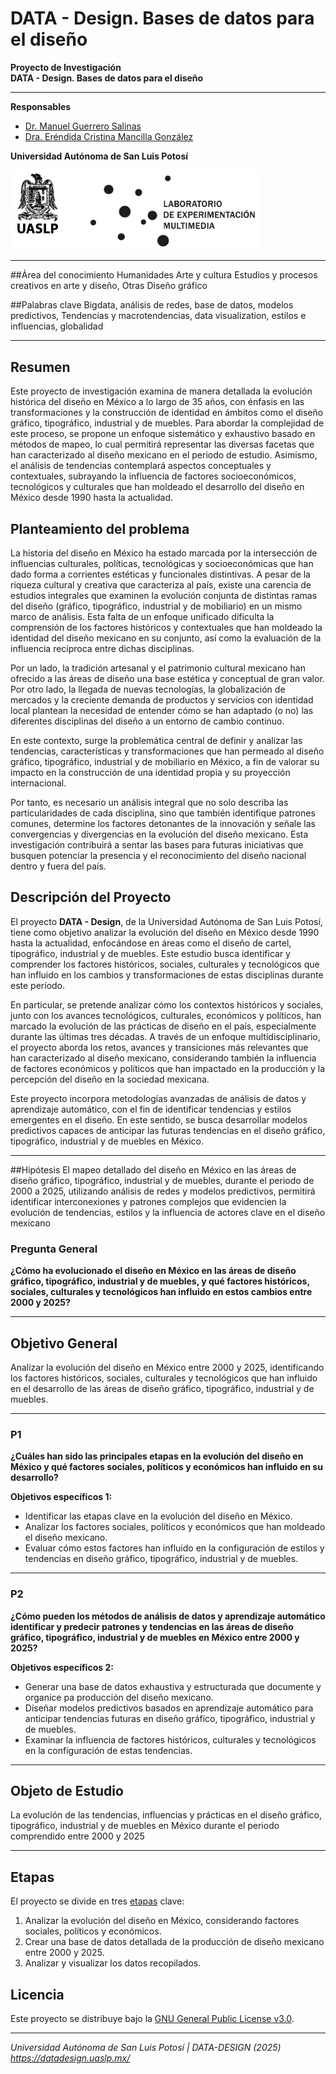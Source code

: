 # DATA - Design. Bases de datos para el diseño

**Proyecto de Investigación**  
**DATA - Design. Bases de datos para el diseño**

---

**Responsables**

- [Dr. Manuel Guerrero Salinas](https://investigadores.uaslp.mx/InvestigadorProfile/EC8AAA%3D%3D)
- [Dra. Eréndida Cristina Mancilla González](https://investigadores.uaslp.mx/InvestigadorProfile/JC8AAA%3D%3D)


**Universidad Autónoma de San Luis Potosí**

<img src="/includes/logos.png" alt="" width="400">


---
##Área del conocimiento
Humanidades	Arte y cultura	Estudios y procesos creativos en arte y diseño,	Otras	Diseño gráfico

##Palabras clave
Bigdata, análisis de redes, base de datos, modelos predictivos, Tendencias y macrotendencias, data visualization, estilos e influencias, globalidad

---
## Resumen

Este proyecto de investigación examina de manera detallada la evolución histórica del diseño en México a lo largo de 35 años, con énfasis en las transformaciones y la construcción de identidad en ámbitos como el diseño gráfico, tipográfico, industrial y de muebles. Para abordar la complejidad de este proceso, se propone un enfoque sistemático y exhaustivo basado en métodos de mapeo, lo cual permitirá representar las diversas facetas que han caracterizado al diseño mexicano en el periodo de estudio. Asimismo, el análisis de tendencias contemplará aspectos conceptuales y contextuales, subrayando la influencia de factores socioeconómicos, tecnológicos y culturales que han moldeado el desarrollo del diseño en México desde 1990 hasta la actualidad.

## Planteamiento del problema

La historia del diseño en México ha estado marcada por la intersección de influencias culturales, políticas, tecnológicas y socioeconómicas que han dado forma a corrientes estéticas y funcionales distintivas. A pesar de la riqueza cultural y creativa que caracteriza al país, existe una carencia de estudios integrales que examinen la evolución conjunta de distintas ramas del diseño (gráfico, tipográfico, industrial y de mobiliario) en un mismo marco de análisis. Esta falta de un enfoque unificado dificulta la comprensión de los factores históricos y contextuales que han moldeado la identidad del diseño mexicano en su conjunto, así como la evaluación de la influencia recíproca entre dichas disciplinas.

Por un lado, la tradición artesanal y el patrimonio cultural mexicano han ofrecido a las áreas de diseño una base estética y conceptual de gran valor. Por otro lado, la llegada de nuevas tecnologías, la globalización de mercados y la creciente demanda de productos y servicios con identidad local plantean la necesidad de entender cómo se han adaptado (o no) las diferentes disciplinas del diseño a un entorno de cambio continuo.

En este contexto, surge la problemática central de definir y analizar las tendencias, características y transformaciones que han permeado al diseño gráfico, tipográfico, industrial y de mobiliario en México, a fin de valorar su impacto en la construcción de una identidad propia y su proyección internacional.

Por tanto, es necesario un análisis integral que no solo describa las particularidades de cada disciplina, sino que también identifique patrones comunes, determine los factores detonantes de la innovación y señale las convergencias y divergencias en la evolución del diseño mexicano. Esta investigación contribuirá a sentar las bases para futuras iniciativas que busquen potenciar la presencia y el reconocimiento del diseño nacional dentro y fuera del país.


## Descripción del Proyecto

El proyecto **DATA - Design**, de la Universidad Autónoma de San Luis Potosí, tiene como objetivo analizar la evolución del diseño en México desde 1990 hasta la actualidad, enfocándose en áreas como el diseño de cartel, tipográfico, industrial y de muebles. Este estudio busca identificar y comprender los factores históricos, sociales, culturales y tecnológicos que han influido en los cambios y transformaciones de estas disciplinas durante este período.

En particular, se pretende analizar cómo los contextos históricos y sociales, junto con los avances tecnológicos, culturales, económicos y políticos, han marcado la evolución de las prácticas de diseño en el país, especialmente durante las últimas tres décadas. A través de un enfoque multidisciplinario, el proyecto aborda los retos, avances y transiciones más relevantes que han caracterizado al diseño mexicano, considerando también la influencia de factores económicos y políticos que han impactado en la producción y la percepción del diseño en la sociedad mexicana.

Este proyecto incorpora metodologías avanzadas de análisis de datos y aprendizaje automático, con el fin de identificar tendencias y estilos emergentes en el diseño. En este sentido, se busca desarrollar modelos predictivos capaces de anticipar las futuras tendencias en el diseño gráfico, tipográfico, industrial y de muebles en México.

---
##Hipótesis
El mapeo detallado del diseño en México en las áreas de diseño gráfico, tipográfico, industrial y de muebles, durante el periodo de 2000 a 2025, utilizando análisis de redes y modelos predictivos, permitirá identificar interconexiones y patrones complejos que evidencien la evolución de tendencias, estilos y la influencia de actores clave en el diseño mexicano


### Pregunta General

**¿Cómo ha evolucionado el diseño en México en las áreas de diseño gráfico, tipográfico, industrial y de muebles, y qué factores históricos, sociales, culturales y tecnológicos han influido en estos cambios entre 2000 y 2025?**

---

## Objetivo General

Analizar la evolución del diseño en México entre 2000 y 2025, identificando los factores históricos, sociales, culturales y tecnológicos que han influido en el desarrollo de las áreas de diseño gráfico, tipográfico, industrial y de muebles.

---

### P1
**¿Cuáles han sido las principales etapas en la evolución del diseño en México y qué factores sociales, políticos y económicos han influido en su desarrollo?**

**Objetivos específicos 1:**
- Identificar las etapas clave en la evolución del diseño en México.
- Analizar los factores sociales, políticos y económicos que han moldeado el diseño mexicano.
- Evaluar cómo estos factores han influido en la configuración de estilos y tendencias en diseño gráfico, tipográfico, industrial y de muebles.

---

### P2
**¿Cómo pueden los métodos de análisis de datos y aprendizaje automático identificar y predecir patrones y tendencias en las áreas de diseño gráfico, tipográfico, industrial y de muebles en México entre 2000 y 2025?**

**Objetivos específicos 2:**
- Generar una base de datos exhaustiva y estructurada que documente y organice pa producción del diseño mexicano.
- Diseñar modelos predictivos basados en aprendizaje automático para anticipar tendencias futuras en diseño gráfico, tipográfico, industrial y de muebles.
- Examinar la influencia de factores históricos, culturales y tecnológicos en la configuración de estas tendencias.

---

## Objeto de Estudio

La evolución de las tendencias, influencias y prácticas en el diseño gráfico, tipográfico, industrial y de muebles en México durante el periodo comprendido entre 2000 y 2025

---

## Etapas
El proyecto se divide en tres [etapas](etapas.md) clave:
1. Analizar la evolución del diseño en México, considerando factores sociales, políticos y económicos.
2. Crear una base de datos detallada de la producción de diseño mexicano entre 2000 y 2025.
3. Analizar y visualizar los datos recopilados.

## Licencia

Este proyecto se distribuye bajo la [GNU General Public License v3.0](LICENSE).

---

_Universidad Autónoma de San Luis Potosí | DATA-DESIGN (2025) <https://datadesign.uaslp.mx/>_
